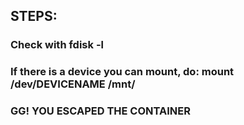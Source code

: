 ## STEPS:

### Check with fdisk -l

### If there is a device you can mount, do: mount /dev/DEVICENAME /mnt/

### GG! YOU ESCAPED THE CONTAINER
